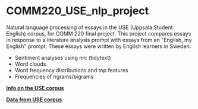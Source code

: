 # COMM220_USE_nlp_project
Natural language processing of essays in the USE (Uppsala Student English) corpus, for COMM 220 final project. This project compares essays in response to a literature analysis prompt with essays from an "English, my English" prompt. These essays were written by English learners in Sweden.

* Sentiment analyses using nrc (tidytext)
* Word clouds
* Word frequency distributions and top features
* Frequencies of ngrams/bigrams

[**Info on the USE corpus**](https://www.engelska.uu.se/research/english-language/electronic-resources/use/)

[**Data from USE corpus**](https://ota.bodleian.ox.ac.uk/repository/xmlui/handle/20.500.12024/2457)
